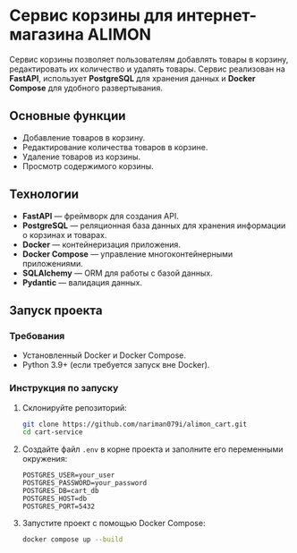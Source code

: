 # Сервис корзины для интернет-магазина ALIMON 

Сервис корзины позволяет пользователям добавлять товары в корзину, редактировать их количество и удалять товары. Сервис реализован на **FastAPI**, использует **PostgreSQL** для хранения данных и **Docker Compose** для удобного развертывания.

## Основные функции

- Добавление товаров в корзину.
- Редактирование количества товаров в корзине.
- Удаление товаров из корзины.
- Просмотр содержимого корзины.

## Технологии

- **FastAPI** — фреймворк для создания API.
- **PostgreSQL** — реляционная база данных для хранения информации о корзинах и товарах.
- **Docker** — контейнеризация приложения.
- **Docker Compose** — управление многоконтейнерными приложениями.
- **SQLAlchemy** — ORM для работы с базой данных.
- **Pydantic** — валидация данных.

## Запуск проекта

### Требования

- Установленный Docker и Docker Compose.
- Python 3.9+ (если требуется запуск вне Docker).

### Инструкция по запуску

1. Склонируйте репозиторий:

   ```bash
   git clone https://github.com/nariman079i/alimon_cart.git
   cd cart-service
   ```
2. Создайте файл `.env` в корне проекта и заполните его переменными окружения:
   ```env
   POSTGRES_USER=your_user
   POSTGRES_PASSWORD=your_password
   POSTGRES_DB=cart_db
   POSTGRES_HOST=db
   POSTGRES_PORT=5432
   ```
2. Запустите проект с помощью Docker Compose:

   ```bash
   docker compose up --build
   ```